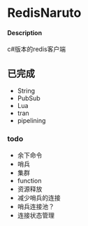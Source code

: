 # RedisNaruto

#### Description
c#版本的redis客户端

## 已完成

- String
- PubSub
- Lua
- tran
- pipelining
### todo
- 余下命令
- 哨兵
- 集群
- function
- 资源释放
- 减少哨兵的连接
- 哨兵连接池？
- 连接状态管理